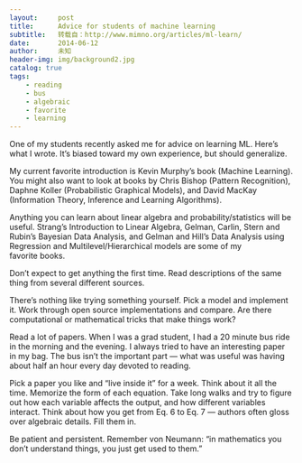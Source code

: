```yaml
---
layout:     post
title:      Advice for students of machine learning
subtitle:   转载自：http://www.mimno.org/articles/ml-learn/
date:       2014-06-12
author:     未知
header-img: img/background2.jpg
catalog: true
tags:
    - reading
    - bus
    - algebraic
    - favorite
    - learning
---
```


One of my students recently asked me for advice on learning ML. Here’s
what I wrote. It’s biased toward my own experience, but should generalize.



My current favorite introduction is Kevin Murphy’s book (Machine
Learning). You might also want to look at books by Chris Bishop
(Pattern Recognition), Daphne Koller (Probabilistic Graphical Models),
and David MacKay (Information Theory, Inference and Learning Algorithms).

Anything you can learn about linear algebra and probability/statistics
will be useful. Strang’s Introduction to Linear Algebra, Gelman, Carlin, Stern and Rubin’s Bayesian
Data Analysis, and Gelman and Hill’s Data Analysis using Regression and Multilevel/Hierarchical models are some of my favorite books.

Don’t expect to get anything the first time. Read descriptions of the
same thing from several different sources.

There’s nothing like trying something yourself. Pick a model and
implement it. Work through open source implementations and
compare. Are there computational or mathematical tricks that make
things work?

Read a lot of papers. When I was a grad student, I had a 20 minute bus
ride in the morning and the evening. I always tried to have an
interesting paper in my bag. The bus isn’t the important part — what
was useful was having about half an hour every day devoted to reading.

Pick a paper you like and “live inside it” for a week. Think about it
all the time. Memorize the form of each equation. Take long walks and
try to figure out how each variable affects the output, and how
different variables interact. Think about how you get from Eq. 6 to
Eq. 7 — authors often gloss over algebraic details. Fill them in.

Be patient and persistent. Remember von Neumann: “in mathematics you
don’t understand things, you just get used to them.”
